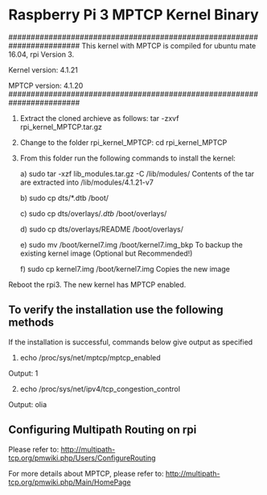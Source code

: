 # Raspberry Pi 3 MPTCP Kernel Binary

########################################################################
This kernel with MPTCP is compiled for ubuntu mate 16.04, rpi Version 3.

Kernel version: 4.1.21

MPTCP version: 4.1.20
########################################################################

1) Extract the cloned archieve as follows:
	tar -zxvf rpi_kernel_MPTCP.tar.gz

2) Change to the folder rpi_kernel_MPTCP:
	cd rpi_kernel_MPTCP

3) From this folder run the following commands to install the kernel:

	a) sudo tar -xzf lib_modules.tar.gz -C /lib/modules/
   		Contents of the tar are extracted into /lib/modules/4.1.21-v7

	b) sudo cp dts/*.dtb /boot/

	c) sudo cp dts/overlays/*.dtb* /boot/overlays/

	d) sudo cp dts/overlays/README /boot/overlays/

	e) sudo mv /boot/kernel7.img /boot/kernel7.img_bkp
		To backup the existing kernel image (Optional but Recommended!)

	f) sudo cp kernel7.img /boot/kernel7.img
		Copies the new image

Reboot the rpi3. The new kernel has MPTCP enabled.


To verify the installation use the following methods
-----------------------------------------------------

If the installation is successful, commands below give output as specified

1) echo /proc/sys/net/mptcp/mptcp_enabled

 Output: 1

2) echo /proc/sys/net/ipv4/tcp_congestion_control

 Output: olia


Configuring Multipath Routing on rpi 
------------------------------------

Please refer to: http://multipath-tcp.org/pmwiki.php/Users/ConfigureRouting 

For more details about MPTCP, please refer to: http://multipath-tcp.org/pmwiki.php/Main/HomePage
